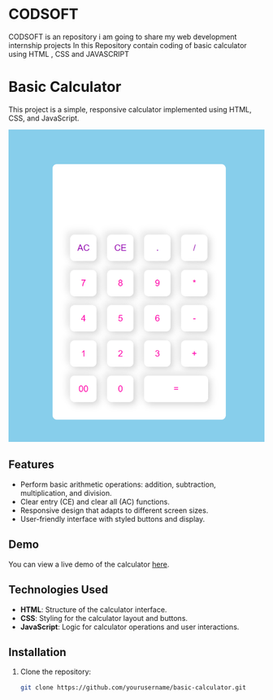# CODSOFT
CODSOFT is an repository i am going to share my web development internship projects 
In this Repository contain coding of basic calculator using HTML , CSS  and JAVASCRIPT 
# Basic Calculator

This project is a simple, responsive calculator implemented using HTML, CSS, and JavaScript.

![Calculator Screenshot](screenshot.png)

## Features

- Perform basic arithmetic operations: addition, subtraction, multiplication, and division.
- Clear entry (CE) and clear all (AC) functions.
- Responsive design that adapts to different screen sizes.
- User-friendly interface with styled buttons and display.

## Demo

You can view a live demo of the calculator [here]([https://yourusername.github.io/basic-calculator](https://github.com/Lohithl98/CODSOFT-basic-calculator-level-1-task-1.git)).

## Technologies Used

- **HTML**: Structure of the calculator interface.
- **CSS**: Styling for the calculator layout and buttons.
- **JavaScript**: Logic for calculator operations and user interactions.

## Installation

1. Clone the repository:
   ```bash
   git clone https://github.com/yourusername/basic-calculator.git
